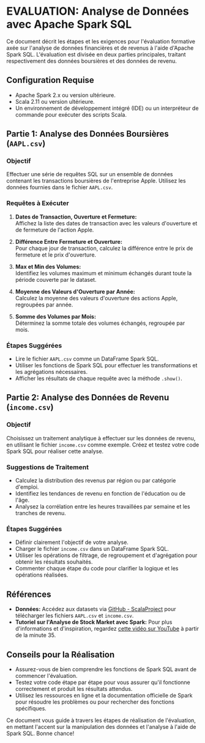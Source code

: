 # EVALUATION: Analyse de Données avec Apache Spark SQL

Ce document décrit les étapes et les exigences pour l'évaluation formative axée sur l'analyse de données financières et de revenus à l'aide d'Apache Spark SQL. L'évaluation est divisée en deux parties principales, traitant respectivement des données boursières et des données de revenu.

## Configuration Requise

- Apache Spark 2.x ou version ultérieure.
- Scala 2.11 ou version ultérieure.
- Un environnement de développement intégré (IDE) ou un interpréteur de commande pour exécuter des scripts Scala.

## Partie 1: Analyse des Données Boursières (`AAPL.csv`)

### Objectif

Effectuer une série de requêtes SQL sur un ensemble de données contenant les transactions boursières de l'entreprise Apple. Utilisez les données fournies dans le fichier `AAPL.csv`.

### Requêtes à Exécuter

1. **Dates de Transaction, Ouverture et Fermeture:**  
   Affichez la liste des dates de transaction avec les valeurs d'ouverture et de fermeture de l'action Apple.

2. **Différence Entre Fermeture et Ouverture:**  
   Pour chaque jour de transaction, calculez la différence entre le prix de fermeture et le prix d'ouverture.

3. **Max et Min des Volumes:**  
   Identifiez les volumes maximum et minimum échangés durant toute la période couverte par le dataset.

4. **Moyenne des Valeurs d'Ouverture par Année:**  
   Calculez la moyenne des valeurs d'ouverture des actions Apple, regroupées par année.

5. **Somme des Volumes par Mois:**  
   Déterminez la somme totale des volumes échangés, regroupée par mois.

### Étapes Suggérées

- Lire le fichier `AAPL.csv` comme un DataFrame Spark SQL.
- Utiliser les fonctions de Spark SQL pour effectuer les transformations et les agrégations nécessaires.
- Afficher les résultats de chaque requête avec la méthode `.show()`.

## Partie 2: Analyse des Données de Revenu (`income.csv`)

### Objectif

Choisissez un traitement analytique à effectuer sur les données de revenu, en utilisant le fichier `income.csv` comme exemple. Créez et testez votre code Spark SQL pour réaliser cette analyse.

### Suggestions de Traitement

- Calculez la distribution des revenus par région ou par catégorie d'emploi.
- Identifiez les tendances de revenu en fonction de l'éducation ou de l'âge.
- Analysez la corrélation entre les heures travaillées par semaine et les tranches de revenu.

### Étapes Suggérées

- Définir clairement l'objectif de votre analyse.
- Charger le fichier `income.csv` dans un DataFrame Spark SQL.
- Utiliser les opérations de filtrage, de regroupement et d'agrégation pour obtenir les résultats souhaités.
- Commenter chaque étape du code pour clarifier la logique et les opérations réalisées.

## Références

- **Données:** Accédez aux datasets via [GitHub - ScalaProject](https://github.com/brahmbhattspandan/ScalaProject/tree/master/data/stocks) pour télécharger les fichiers `AAPL.csv` et `income.csv`.
- **Tutoriel sur l'Analyse de Stock Market avec Spark:** Pour plus d'informations et d'inspiration, regardez [cette vidéo sur YouTube](https://www.youtube.com/watch?v=Mxw6QZk1CMY) à partir de la minute 35.

## Conseils pour la Réalisation

- Assurez-vous de bien comprendre les fonctions de Spark SQL avant de commencer l'évaluation.
- Testez votre code étape par étape pour vous assurer qu'il fonctionne correctement et produit les résultats attendus.
- Utilisez les ressources en ligne et la documentation officielle de Spark pour résoudre les problèmes ou pour rechercher des fonctions spécifiques.

Ce document vous guide à travers les étapes de réalisation de l'évaluation, en mettant l'accent sur la manipulation des données et l'analyse à l'aide de Spark SQL. Bonne chance!
